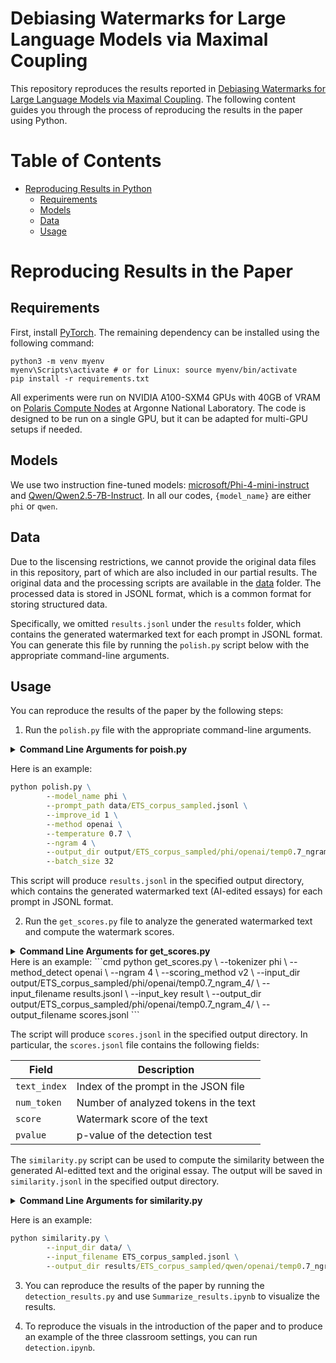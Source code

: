 
# Debiasing Watermarks for Large Language Models via Maximal Coupling

This repository reproduces the results reported in [Debiasing Watermarks for Large Language Models via Maximal Coupling](https://arxiv.org/abs/2411.11203). The following content guides you through the process of reproducing the results in the paper using Python.


# Table of Contents
- [Reproducing Results in Python](#reproducing-results-in-the-paper)
  - [Requirements](#requirements)
  - [Models](#models)
  - [Data](#data)
  - [Usage](#usage)


# Reproducing Results in the Paper

## Requirements
First, install [PyTorch](https://pytorch.org/get-started/locally/). The remaining dependency can be installed using the following command:
```
python3 -m venv myenv
myenv\Scripts\activate # or for Linux: source myenv/bin/activate
pip install -r requirements.txt
```

All experiments were run on NVIDIA A100-SXM4 GPUs with 40GB of VRAM on [Polaris Compute Nodes](https://docs.alcf.anl.gov/polaris/running-jobs/using-gpus/) at Argonne National Laboratory. The code is designed to be run on a single GPU, but it can be adapted for multi-GPU setups if needed.

## Models

We use two instruction fine-tuned models: [microsoft/Phi-4-mini-instruct](https://huggingface.co/microsoft/Phi-4-mini-instruct) and [Qwen/Qwen2.5-7B-Instruct](https://huggingface.co/Qwen/Qwen2.5-7B-Instruct). In all our codes, `{model_name}` are either `phi` or `qwen`.

## Data
Due to the liscensing restrictions, we cannot provide the original data files in this repository, part of which are also included in our partial results. The original data and the processing scripts are available in the [data](data\readme.md) folder. The processed data is stored in JSONL format, which is a common format for storing structured data.

Specifically, we omitted `results.jsonl` under the `results` folder, which contains the generated watermarked text for each prompt in JSONL format. You can generate this file by running the `polish.py` script below with the appropriate command-line arguments.

## Usage
You can reproduce the results of the paper by the following steps:
1. Run the `polish.py` file with the appropriate command-line arguments.
<details>
<summary><span style="font-weight: bold;">Command Line Arguments for poish.py</span></summary>
    
- `--model_name`: The name of the pre-trained model to use for text generation and analysis. Supported model names include "phi" and "qwen".
- `--prompt_path`: The path to the JSON file containing prompts. This file should contain a list of prompts in JSONL format. You can choose from `data/ETS_corpus_sampled.jsonl`, or `data/LOCNESS_sampled.jsonl`.
- `--improve_id`: The ID of the prompt to improve. This is used to select a specific prompt from the [`prompts.json`](/prompts.json) file. The range of `improve_id` is from 1 to 7. 
- `--method`: Choose a watermarking method for text generation. phiions: "none" (no watermarking), "openai" (Aaronson et al.), "maryland" ([Kirchenbauer et al.](https://arxiv.org/abs/2301.10226)). Default value: "none."
- `--temperature`: The temperature for text generation. This controls the randomness of the generated text. Default value: 1.0.
- `--ngram`: The size of the n-gram context for watermarking. This is used to determine the context width for the watermarking method. Default value: 4.
- `--output_dir`: The directory where the generated watermarked text and analysis results will be saved. 
- `--batch_size`: The number of prompts to process in a single batch. Default value: 64.

</details>

Here is an example:
```cmd
python polish.py \
        --model_name phi \
        --prompt_path data/ETS_corpus_sampled.jsonl \
        --improve_id 1 \
        --method openai \
        --temperature 0.7 \
        --ngram 4 \
        --output_dir output/ETS_corpus_sampled/phi/openai/temp0.7_ngram_4 \
        --batch_size 32
```

This script will produce `results.jsonl` in the specified output directory, which contains the generated watermarked text (AI-edited essays) for each prompt in JSONL format. 

2. Run the `get_scores.py` file to analyze the generated watermarked text and compute the watermark scores.
<details>
<summary><span style="font-weight: bold;">Command Line Arguments for get_scores.py</span></summary>

- `--tokenizer`: The tokenizer to use for text analysis. Supported values are "phi" and "qwen".
- `--method_detect`: The watermark detection method to use. Supported values are "openai" (Aaronson et al.) and "maryland" (Kirchenbauer et al.). Default value: "openai".
- `--ngram`: The size of the n-gram context for watermarking. This is used to determine the context width for the watermarking method. Default value: 4.
- `--scoring_method`: The scoring method to use for watermark detection. Supported values are "none" (score every token), "v1" (score token when watermark context is unique), and "v2" (score token when {watermark context + token} is unique). Default value: "v2".
- `--input_dir`: The directory containing the input JSONL file with the generated watermarked text. 
- `--input_filename`: The name of the input JSONL file with the generated watermarked text. The default value is `results.jsonl`.
- `--input_key`: The key in the JSON file that contains the generated text. The default value is `result`.
- `--output_dir`: The directory where the analysis results will be saved. The default value is `same`, which means the output will be saved in the same directory as the input file.
- `--output_filename`: The name of the output JSONL file where the analysis results will be saved. The default value is `scores.jsonl`.

</details>
Here is an example:
```cmd
python get_scores.py \
        --tokenizer phi \
        --method_detect openai \
        --ngram 4 \
        --scoring_method v2 \
        --input_dir output/ETS_corpus_sampled/phi/openai/temp0.7_ngram_4/ \
        --input_filename results.jsonl \
        --input_key result \
        --output_dir output/ETS_corpus_sampled/phi/openai/temp0.7_ngram_4/ \
        --output_filename scores.jsonl
```

The script will produce `scores.jsonl` in the specified output directory. In particular, the `scores.jsonl` file contains the following fields:

| Field | Description |
| --- | --- |
| `text_index` | Index of the prompt in the JSON file |
| `num_token` | Number of analyzed tokens in the text |
| `score` | Watermark score of the text |
| `pvalue` | p-value of the detection test |

The `similarity.py` script can be used to compute the similarity between the generated AI-editted text and the original essay. The output will be saved in `similarity.jsonl` in the specified output directory.
<details>
<summary><span style="font-weight: bold;">Command Line Arguments for similarity.py</span></summary>

- `--input_dir`: The directory containing the input JSONL file with the original text. The default value is `data/`.
- `--input_filename`: The name of the input JSONL file with the original text. The default value is `ETS_corpus_sampled.jsonl`.
- `--output_dir`: The directory where the similarity results will be saved. The default value is `results/ETS_corpus_sampled/qwen/openai/temp0.7_ngram4/1`.

</details>

Here is an example:
```cmd
python similarity.py \
        --input_dir data/ \
        --input_filename ETS_corpus_sampled.jsonl \
        --output_dir results/ETS_corpus_sampled/qwen/openai/temp0.7_ngram4/1 \
```

3. You can reproduce the results of the paper by running the `detection_results.py` and use `Summarize_results.ipynb` to visualize the results.

4. To reproduce the visuals in the introduction of the paper and to produce an example of the three classroom settings, you can run `detection.ipynb`. 